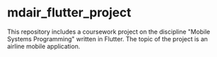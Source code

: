 ﻿# mdair_flutter_project
This repository includes a coursework project on the discipline "Mobile Systems Programming" written in Flutter. The topic of the project is an airline mobile application.
